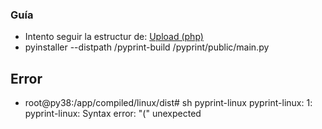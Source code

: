 ### Guía
- Intento seguir la estructur de: 
    [Upload (php)](https://github.com/eacevedof/prj_upload/tree/master/backend/php)
- pyinstaller --distpath /pyprint-build /pyprint/public/main.py
## Error
- root@py38:/app/compiled/linux/dist# sh pyprint-linux
pyprint-linux: 1: pyprint-linux: Syntax error: "(" unexpected